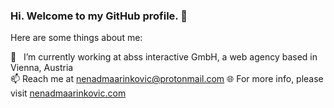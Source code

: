 ### Hi. Welcome to my GitHub profile. 👋

Here are some things about me:

🚀 &nbsp; I’m currently working at abss interactive GmbH, a web agency based in Vienna, Austria\
📫 Reach me at nenadmaarinkovic@protonmail.com
🌐 For more info, please visit [nenadmaarinkovic.com](https://nenadmarinkovic.com)

